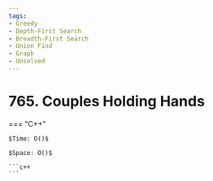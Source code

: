 ```yaml
---
tags:
- Greedy
- Depth-First Search
- Breadth-First Search
- Union Find
- Graph
- Unsolved
---
```



# 765. Couples Holding Hands

=== "C++"

    $Time: O()$

    $Space: O()$

    ```c++
    ```